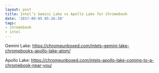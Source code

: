 ```yaml
---
layout: post
title: Intel’s Gemini Lake vs Apollo Lake for Chromebook
date: '2017-09-05 05:26:30'
tags:
- chromebook
- intel
---
```


Gemini Lake: https://chromeunboxed.com/intels-gemini-lake-chromebooks-apollo-lake-atom/

Apollo Lake: https://chromeunboxed.com/intels-apollo-lake-coming-to-a-chromebook-near-you/
